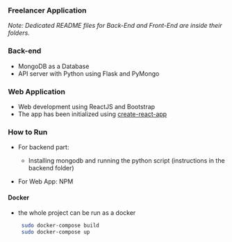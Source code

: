 ### Freelancer Application

*Note: Dedicated README files for Back-End and Front-End are inside their folders.*

### Back-end

- MongoDB as a Database
- API server with Python using Flask and PyMongo

### Web Application

- Web development using ReactJS and Bootstrap
- The app has been initialized using [create-react-app](https://github.com/facebookincubator/create-react-app)


### How to Run
- For backend part:
    - Installing mongodb and running the python script (instructions in the backend folder)

- For Web App: NPM

#### Docker
- the whole project can be run as a docker
    ```bash
     sudo docker-compose build
     sudo docker-compose up
    ```
